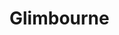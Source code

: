 # Glimbourne


<link rel="stylesheet" href="https://unpkg.com/leaflet@1.7.1/dist/leaflet.css" integrity="sha512-xodZBNTC5n17Xt2atTPuE1HxjVMSvLVW9ocqUKLsCC5CXdbqCmblAshOMAS6/keqq/sMZMZ19scR4PsZChSR7A==" crossorigin=""/>
<script src="https://unpkg.com/leaflet@1.7.1/dist/leaflet.js" integrity="sha512-XQoYMqMTK8LvdxXYG3nZ448hOEQiglfqkJs1NOQV44cWnUrBc8PkAOcXy20w0vlaXaVUearIOBhiXZ5V3ynxwA==" crossorigin=""></script>

<style type="text/css">
#map {
    width: 100%;
    margin: 0;
    aspect-ratio: 1200/1064;
}
</style>

<div id="map"></div>

<script type="text/javascript">
  document.addEventListener("DOMContentLoaded", function() {
    const bounds = [[0, 0], [1064, 1200]];
    const map = L.map("map", {
        crs: L.CRS.Simple,
        maxBounds: bounds,
        minZoom: 0,
        maxZoom: 3,
    });

    const image = L.imageOverlay("assets/img/glimbourne.svg", bounds).addTo(map);

    L.marker([300, 300], {url: "Topic%201/Note%201"}).bindTooltip("Note 1").on("click", markerOnClick).addTo(map);

    function markerOnClick(e) {
        console.log(e.target.options.url)
        window.location.href = `/Glimbourne/${e.target.options.url}`
    }

    map.fitBounds(bounds);

  })
</script>